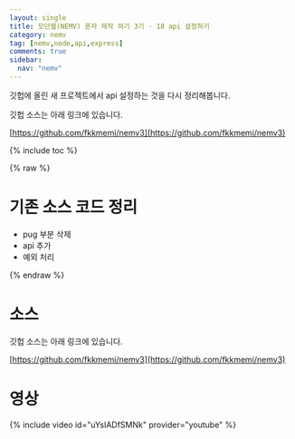```yaml
---
layout: single
title: 모던웹(NEMV) 혼자 제작 하기 3기 - 18 api 설정하기
category: nemv
tag: [nemv,node,api,express]
comments: true
sidebar:
  nav: "nemv"
---
```


깃헙에 올린 새 프로젝트에서 api 설정하는 것을 다시 정리해봅니다.

깃헙 소스는 아래 링크에 있습니다.

[https://github.com/fkkmemi/nemv3](https://github.com/fkkmemi/nemv3)

{% include toc %}

{% raw %}

# 기존 소스 코드 정리

- pug 부분 삭제
- api 추가
- 예외 처리


{% endraw %}

# 소스

깃헙 소스는 아래 링크에 있습니다.

[https://github.com/fkkmemi/nemv3](https://github.com/fkkmemi/nemv3)

# 영상

{% include video id="uYsIADfSMNk" provider="youtube" %}  




